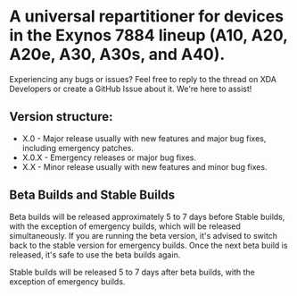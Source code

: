 # A universal repartitioner for devices in the Exynos 7884 lineup (A10, A20, A20e, A30, A30s, and A40).

Experiencing any bugs or issues? Feel free to reply to the thread on XDA Developers or create a GitHub Issue about it. We're here to assist!

## Version structure:

* X.0 - Major release usually with new features and major bug fixes, including emergency patches.
* X.0.X - Emergency releases or major bug fixes.
* X.X - Minor release usually with new features and minor bug fixes.

## Beta Builds and Stable Builds

Beta builds will be released approximately 5 to 7 days before Stable builds, with the exception of emergency builds, which will be released simultaneously. If you are running the beta version, it's advised to switch back to the stable version for emergency builds. Once the next beta build is released, it's safe to use the beta builds again.

Stable builds will be released 5 to 7 days after beta builds, with the exception of emergency builds.
